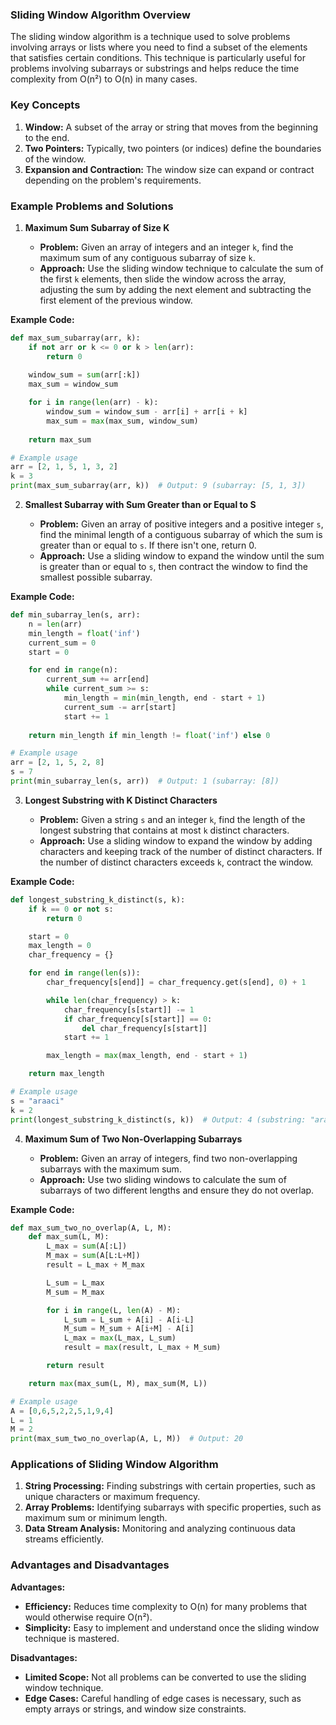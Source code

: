 ### Sliding Window Algorithm Overview

The sliding window algorithm is a technique used to solve problems involving arrays or lists where you need to find a subset of the elements that satisfies certain conditions. This technique is particularly useful for problems involving subarrays or substrings and helps reduce the time complexity from O(n²) to O(n) in many cases.

### Key Concepts

1. **Window:** A subset of the array or string that moves from the beginning to the end.
2. **Two Pointers:** Typically, two pointers (or indices) define the boundaries of the window.
3. **Expansion and Contraction:** The window size can expand or contract depending on the problem's requirements.

### Example Problems and Solutions

1. **Maximum Sum Subarray of Size K**

   - **Problem:** Given an array of integers and an integer `k`, find the maximum sum of any contiguous subarray of size `k`.
   - **Approach:** Use the sliding window technique to calculate the sum of the first `k` elements, then slide the window across the array, adjusting the sum by adding the next element and subtracting the first element of the previous window.

**Example Code:**
```python
def max_sum_subarray(arr, k):
    if not arr or k <= 0 or k > len(arr):
        return 0
    
    window_sum = sum(arr[:k])
    max_sum = window_sum

    for i in range(len(arr) - k):
        window_sum = window_sum - arr[i] + arr[i + k]
        max_sum = max(max_sum, window_sum)
    
    return max_sum

# Example usage
arr = [2, 1, 5, 1, 3, 2]
k = 3
print(max_sum_subarray(arr, k))  # Output: 9 (subarray: [5, 1, 3])
```

2. **Smallest Subarray with Sum Greater than or Equal to S**

   - **Problem:** Given an array of positive integers and a positive integer `s`, find the minimal length of a contiguous subarray of which the sum is greater than or equal to `s`. If there isn't one, return 0.
   - **Approach:** Use a sliding window to expand the window until the sum is greater than or equal to `s`, then contract the window to find the smallest possible subarray.

**Example Code:**
```python
def min_subarray_len(s, arr):
    n = len(arr)
    min_length = float('inf')
    current_sum = 0
    start = 0

    for end in range(n):
        current_sum += arr[end]
        while current_sum >= s:
            min_length = min(min_length, end - start + 1)
            current_sum -= arr[start]
            start += 1
    
    return min_length if min_length != float('inf') else 0

# Example usage
arr = [2, 1, 5, 2, 8]
s = 7
print(min_subarray_len(s, arr))  # Output: 1 (subarray: [8])
```

3. **Longest Substring with K Distinct Characters**

   - **Problem:** Given a string `s` and an integer `k`, find the length of the longest substring that contains at most `k` distinct characters.
   - **Approach:** Use a sliding window to expand the window by adding characters and keeping track of the number of distinct characters. If the number of distinct characters exceeds `k`, contract the window.

**Example Code:**
```python
def longest_substring_k_distinct(s, k):
    if k == 0 or not s:
        return 0

    start = 0
    max_length = 0
    char_frequency = {}

    for end in range(len(s)):
        char_frequency[s[end]] = char_frequency.get(s[end], 0) + 1

        while len(char_frequency) > k:
            char_frequency[s[start]] -= 1
            if char_frequency[s[start]] == 0:
                del char_frequency[s[start]]
            start += 1

        max_length = max(max_length, end - start + 1)

    return max_length

# Example usage
s = "araaci"
k = 2
print(longest_substring_k_distinct(s, k))  # Output: 4 (substring: "araa")
```

4. **Maximum Sum of Two Non-Overlapping Subarrays**

   - **Problem:** Given an array of integers, find two non-overlapping subarrays with the maximum sum.
   - **Approach:** Use two sliding windows to calculate the sum of subarrays of two different lengths and ensure they do not overlap.

**Example Code:**
```python
def max_sum_two_no_overlap(A, L, M):
    def max_sum(L, M):
        L_max = sum(A[:L])
        M_max = sum(A[L:L+M])
        result = L_max + M_max

        L_sum = L_max
        M_sum = M_max

        for i in range(L, len(A) - M):
            L_sum = L_sum + A[i] - A[i-L]
            M_sum = M_sum + A[i+M] - A[i]
            L_max = max(L_max, L_sum)
            result = max(result, L_max + M_sum)

        return result

    return max(max_sum(L, M), max_sum(M, L))

# Example usage
A = [0,6,5,2,2,5,1,9,4]
L = 1
M = 2
print(max_sum_two_no_overlap(A, L, M))  # Output: 20
```

### Applications of Sliding Window Algorithm

1. **String Processing:** Finding substrings with certain properties, such as unique characters or maximum frequency.
2. **Array Problems:** Identifying subarrays with specific properties, such as maximum sum or minimum length.
3. **Data Stream Analysis:** Monitoring and analyzing continuous data streams efficiently.

### Advantages and Disadvantages

**Advantages:**
- **Efficiency:** Reduces time complexity to O(n) for many problems that would otherwise require O(n²).
- **Simplicity:** Easy to implement and understand once the sliding window technique is mastered.

**Disadvantages:**
- **Limited Scope:** Not all problems can be converted to use the sliding window technique.
- **Edge Cases:** Careful handling of edge cases is necessary, such as empty arrays or strings, and window size constraints.
